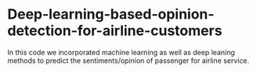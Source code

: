 # Deep-learning-based-opinion-detection-for-airline-customers
In this code we incorporated machine learning as well as deep leaning methods to predict the sentiments/opinion of  passenger for airline service.

